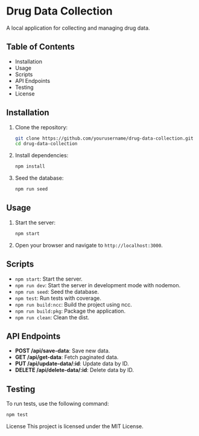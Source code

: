 # Drug Data Collection

A local application for collecting and managing drug data.

## Table of Contents

- Installation
- Usage
- Scripts
- API Endpoints
- Testing
- License

## Installation

1. Clone the repository:
    ```sh
    git clone https://github.com/yourusername/drug-data-collection.git
    cd drug-data-collection
    ```

2. Install dependencies:
    ```sh
    npm install
    ```

3. Seed the database:
    ```sh
    npm run seed
    ```

## Usage

1. Start the server:
    ```sh
    npm start
    ```

2. Open your browser and navigate to `http://localhost:3000`.

## Scripts

- `npm start`: Start the server.
- `npm run dev`: Start the server in development mode with nodemon.
- `npm run seed`: Seed the database.
- `npm test`: Run tests with coverage.
- `npm run build:ncc`: Build the project using ncc.
- `npm run build:pkg`: Package the application.
- `npm run clean`: Clean the dist.

## API Endpoints

- **POST /api/save-data**: Save new data.
- **GET /api/get-data**: Fetch paginated data.
- **PUT /api/update-data/:id**: Update data by ID.
- **DELETE /api/delete-data/:id**: Delete data by ID.

## Testing

To run tests, use the following command:
```sh
npm test
```
License
This project is licensed under the MIT License.
